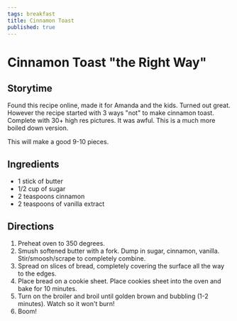 ```yaml
---
tags: breakfast
title: Cinnamon Toast
published: true
---
```


# Cinnamon Toast "the Right Way"

## Storytime
Found this recipe online, made it for Amanda and the kids. Turned out great. However the recipe started with 3 ways "not" to make cinnamon toast. Complete with 30+ high res pictures. It was awful. This is a much more boiled down version.

This will make a good 9-10 pieces.

## Ingredients
* 1 stick of butter
* 1/2 cup of sugar
* 2 teaspoons cinnamon
* 2 teaspoons of vanilla extract

## Directions
1. Preheat oven to 350 degrees.
2. Smush softened butter with a fork. Dump in sugar, cinnamon, vanilla. Stir/smoosh/scrape to completely combine.
3. Spread on slices of bread, completely covering the surface all the way to the edges.
4. Place bread on a cookie sheet. Place cookies sheet into the oven and bake for 10 minutes.
5. Turn on the broiler and broil until golden brown and bubbling (1-2 minutes). Watch so it won't burn!
6. Boom!
